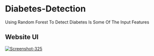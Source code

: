 # Diabetes-Detection
Using Random Forest To Detect Diabetes Is Some Of The Input Features

## Website UI

<a href="https://ibb.co/92VY8sb"><img src="https://i.ibb.co/P49Cmwc/Screenshot-325.png" alt="Screenshot-325" border="0"></a>
